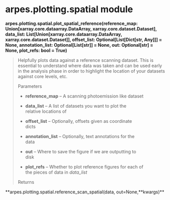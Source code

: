 arpes.plotting.spatial module
=============================

**arpes.plotting.spatial.plot\_spatial\_reference(reference\_map:
Union\[xarray.core.dataarray.DataArray, xarray.core.dataset.Dataset\],
data\_list: List\[Union\[xarray.core.dataarray.DataArray,
xarray.core.dataset.Dataset\]\], offset\_list:
Optional\[List\[Dict\[str, Any\]\]\] = None, annotation\_list:
Optional\[List\[str\]\] = None, out: Optional\[str\] = None, plot\_refs:
bool = True)**

> Helpfully plots data against a reference scanning dataset. This is
> essential to understand where data was taken and can be used early in
> the analysis phase in order to highlight the location of your datasets
> against core levels, etc.
>
> Parameters  
> -   **reference\_map** – A scanning photoemission like dataset
>
> -   **data\_list** – A list of datasets you want to plot the  
>     relative locations of
>
> -   **offset\_list** – Optionally, offsets given as coordinate  
>     dicts
>
> -   **annotation\_list** – Optionally, text annotations for the  
>     data
>
> -   **out** – Where to save the figure if we are outputting to  
>     disk
>
> -   **plot\_refs** – Whether to plot reference figures for each of  
>     the pieces of data in *data\_list*
>
> Returns  

**arpes.plotting.spatial.reference\_scan\_spatial(data,
out=None,**kwargs)\*\*
